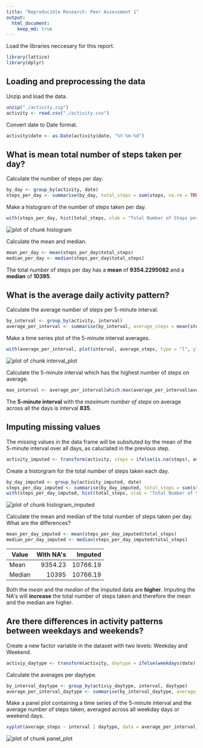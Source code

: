 ```yaml
---
title: "Reproducible Research: Peer Assessment 1"
output: 
  html_document:
    keep_md: true
---
```


Load the libraries neccesary for this report.

```r
library(lattice)
library(dplyr)
```


## Loading and preprocessing the data

Unzip and load the data.


```r
unzip("./activity.zip")
activity <- read.csv("./activity.csv")
```

Convert date to Date format.


```r
activity$date <- as.Date(activity$date, "%Y-%m-%d")
```

## What is mean total number of steps taken per day?

Calculate the number of steps per day.


```r
by_day <- group_by(activity, date)
steps_per_day <- summarise(by_day, total_steps = sum(steps, na.rm = TRUE))
```

Make a histogram of the number of steps taken per day.


```r
with(steps_per_day, hist(total_steps, xlab = "Total Number of Steps per Day", main = "Histogram of Number of Steps per Day"))
```

![plot of chunk histogram](figure/histogram-1.png) 

Calculate the mean and median.


```r
mean_per_day <- mean(steps_per_day$total_steps)
median_per_day <- median(steps_per_day$total_steps)
```

The total number of steps per day has a **mean** of **9354.2295082** and a **median** of **10395**.


## What is the average daily activity pattern?

Calculate the average number of steps per 5-minute interval.



```r
by_interval <- group_by(activity, interval)
average_per_interval <- summarise(by_interval, average_steps = mean(steps, na.rm = TRUE))
```

Make a time series plot of the 5-minute interval averages.


```r
with(average_per_interval, plot(interval, average_steps, type = "l", ylab = "Average Number of Steps", xlab = "Interval", main = "Average Number of Steps per 5-minute Interval"))
```

![plot of chunk interval_plot](figure/interval_plot-1.png) 

Calculate the 5-minute interval which has the highest number of steps on average.


```r
max_interval <- average_per_interval[which.max(average_per_interval$average_steps),]$interval
```

The **5-minute interval** with the *maximum number of steps* on average across all the days is interval **835**.

## Imputing missing values

The missing values in the data frame will be subsituted by the mean of the 5-minute interval over all days, as caluclated in the previous step.


```r
activity_imputed <- transform(activity, steps = ifelse(is.na(steps), average_per_interval[average_per_interval$interval == interval]$average_steps, steps))
```

Create a historgram for the total number of steps taken each day. 


```r
by_day_imputed <- group_by(activity_imputed, date)
steps_per_day_imputed <- summarise(by_day_imputed, total_steps = sum(steps))
with(steps_per_day_imputed, hist(total_steps, xlab = "Total Number of Steps per Day", main = "Histogram of Number of Steps per Day based on the Imputed Data"))
```

![plot of chunk histogram_imputed](figure/histogram_imputed-1.png) 

Calculate the mean and median of the total number of steps taken per day. What are the differences?


```r
mean_per_day_imputed <- mean(steps_per_day_imputed$total_steps)
median_per_day_imputed <- median(steps_per_day_imputed$total_steps)
```

 Value  | With NA's | Imputed 
 ------ | ---: | ---: 
 Mean   | 9354.23 | 10766.19 
 Median | 10395 | 10766.19 


Both the *mean* and the *median* of the imputed data are **higher**. 
Imputing the NA's will **increase** the total number of steps taken and therefore the mean and the median are higher.

## Are there differences in activity patterns between weekdays and weekends?

Create a new factor variable in the dataset with two levels: Weekday and Weekend.


```r
activiy_daytype <- transform(activity, daytype = ifelse(weekdays(date) %in% c("zaterdag","zondag"), "Weekend","Weekday"))
```

Calculate the averages per daytype.


```r
by_interval_daytype <- group_by(activiy_daytype, interval, daytype)
average_per_interval_daytype <- summarise(by_interval_daytype, average_steps = mean(steps, na.rm = TRUE))
```

Make a panel plot containing a time series of the 5-minute interval and the average number of steps taken, averaged across all weekday days or weekend days.


```r
xyplot(average_steps ~ interval | daytype, data = average_per_interval_daytype, type = "l", layout = c(1,2), xlab = "Interval", ylab = "Average Number of Steps")
```

![plot of chunk panel_plot](figure/panel_plot-1.png) 



